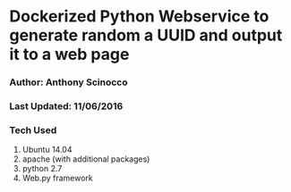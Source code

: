 # Dockerized Python Webservice to generate random a UUID and output it to a web page
### Author: Anthony Scinocco
### Last Updated: 11/06/2016

### Tech Used
1. Ubuntu 14.04
2. apache (with additional packages)
3. python 2.7
4. Web.py framework